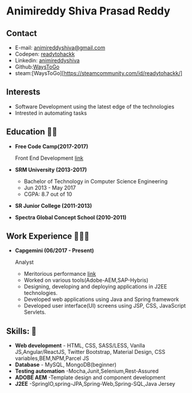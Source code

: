 # Animireddy Shiva Prasad Reddy

## Contact

 * E-mail: animireddyshiva@gmail.com
 * Codepen: [readytohackk](https://codepen.io/readytohackk)
 * Linkedin: [animireddyshiva](https://www.linkedin.com/in/animireddyshiva/)
 * Github:[WaysToGo](https://github.com/WaysToGo)
 * steam:[WaysToGo][https://steamcommunity.com/id/readytohackk/]


## Interests

*   Software Development using the latest edge of the technologies
*   Intrested in automating tasks

## Education 👨‍🎓

* **Free Code Camp(2017-2017)**

  Front End Development [link](https://www.freecodecamp.org/waystogo/front-end-certification)

* **SRM University (2013-2017)**

  * Bachelor of Technology in Computer Science Engineering 
  * Jun 2013 - May 2017
  * CGPA: 8.7 out of 10

* **SR Junior College (2011-2013)**
* **Spectra Global Concept School (2010-2011)**

## Work Experience 👨🏻‍💻

* **Capgemini (06/2017 - Present)**

    Analyst

    * Meritorious performance [link](https://drive.google.com/file/d/1xXew7R6pRY7HOwYka6hhZFCUkPZmv1D_/view?usp=sharing)
    * Worked on various tools(Adobe-AEM,SAP-Hybris)
    * Designing, developing and deploying applications in J2EE technologies.
    * Developed web applications using Java and Spring framework
    * Developed user interface(UI) screens using JSP, CSS, JavaScript Servlets.

## Skills: :space_invader:

* **Web development** - HTML, CSS, SASS/LESS, Vanlla JS,Angular/ReactJS, Twitter Bootstrap, Material Design, CSS variables,BEM,NPM,Parcel JS 
* **Database** - MySQL, MongoDB(beginner)
* **Testing automation** -Mocha,Junit,Selenium,Rest-Assured
* **ADOBE AEM** -Template design and component development
* **J2EE** -SpringIO,spring-JPA,Spring-Web,Spring-SQL,Java Jersey